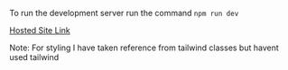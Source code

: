 To run the development server run the command
``` npm run dev ```

[Hosted Site Link](https://quicksell-kanban-react.vercel.app/)

Note: For styling I have taken reference from tailwind classes but havent used tailwind